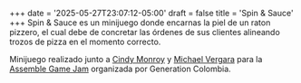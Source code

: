 +++
date = '2025-05-27T23:07:12-05:00'
draft = false
title = 'Spin & Sauce'
+++
Spin & Sauce es un minijuego donde encarnas la piel de un raton pizzero, el cual debe de concretar las órdenes de sus clientes alineando trozos de pizza en el momento correcto.

Minijuego realizado junto a [Cindy Monroy](https://cinikmoon.itch.io/) y [Michael Vergara](https://vmike80.itch.io/) para la [Assemble Game Jam](https://itch.io/jam/assemble-game-jam) organizada por Generation Colombia.